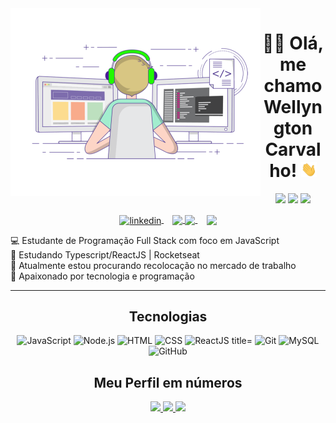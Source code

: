 <div align="center">
  <img align="left" width="400" height="300" src="./images/coding.gif" />
</div>
<h1 align="center"> 👨‍💻 Olá, me chamo Wellyngton Carvalho! <img src="./images/Hi.gif" width="25"></h1>
<div align="center">

[![](https://img.shields.io/badge/OS-Windows-informational?style=flat&logo=windows&logoColor=white&color=AC4142)](https://www.microsoft.com/pt-br/windows/windows-11)
[![](https://img.shields.io/badge/Code-JavaScript-informational?style=flat&logo=javascript&logoColor=white&color=AC4142)](https://developer.mozilla.org/it/docs/Web/JavaScript)
[![](https://img.shields.io/badge/Editor-VSCode-informational?style=flat&logo=visual-studio-code&logoColor=white&color=AC4142)](https://code.visualstudio.com/)

</div>
<div align="center">
  <a href="https://www.linkedin.com/in/wellyngton-carvalho-dev/" target="_blank">
    <img align="center" alt="linkedin" width="20" src="https://image.flaticon.com/icons/png/512/124/124011.png"
      style="max-width:100%;">
  </a>
  <span>⠀</span>
  <a href="https://www.instagram.com/wellyngton.dev/" target="_blank">
    <img align="center" src="https://image.flaticon.com/icons/png/512/174/174855.png" width='20'
      style="max-width:100%;" />
  </a>
  <a href="https://twitter.com/Wellyngton_dev" target="_blank">
    <img align="center" src="https://image.flaticon.com/icons/png/124/124021.png" width='20'
      style="max-width:100%;" />
  </a>
  <span>⠀</span>
  <a href="https://api.whatsapp.com/send?phone=5516981014850" target="_blank">
    <img align="center" src="https://image.flaticon.com/icons/png/512/220/220236.png" width='20'
      style="max-width:100%;" />
  </a>
</div>

💻 Estudante de Programação Full Stack com foco em JavaScript <br />
🚀 Estudando Typescript/ReactJS | Rocketseat <br />
🔭 Atualmente estou procurando recolocação no mercado de trabalho <br />
🤍 Apaixonado por tecnologia e programação <br />

<hr>

<h2 align="center"> Tecnologias </h1>
  <p align="center">
    <img src="https://img.shields.io/badge/JavaScript-000000?style=for-the-badge&logo=javascript" alt="JavaScript"
      title="JavaScript">
    <img src="https://img.shields.io/badge/Node.js-000000?style=for-the-badge&logo=node.js" alt="Node.js"
      title="Node.js">
    <img src="https://img.shields.io/badge/HTML-000000?style=for-the-badge&logo=HTML5" alt="HTML" title="HTML">
    <img src="https://img.shields.io/badge/CSS-000000?style=for-the-badge&logo=CSS3&logoColor=1572B6" alt="CSS"
      title="CSS">
    <img src="https://img.shields.io/badge/React-000000?style=for-the-badge&logo=react" alt="ReactJS title=" ReactJS>
    <img src="https://img.shields.io/badge/Git-000000?style=for-the-badge&logo=git&logoColor=4479A1" alt="Git"
      title="Git">
    <img src="https://img.shields.io/badge/MySQL-000000?style=for-the-badge&logo=mysql" alt="MySQL" title="MySQL">
    <img src="https://img.shields.io/badge/GitHub-000000?style=for-the-badge&logo=github" alt="GitHub" title="GitHub">
  </p>

   <h2 align="center"> Meu Perfil em números </h2>

   <div align="center">
      <a href="https://github.com/wellyngton-dev">
        <img height="150em"
          src="https://github-readme-stats.vercel.app/api?username=wellyngton-dev&hide_border=true&show_icons=true&theme=midnight-purple&include_all_commits=true&count_private=true" />
        <img height="150em"
          src="https://github-readme-streak-stats.herokuapp.com/?user=wellyngton-dev&hide_border=true&theme=midnight-purple&show_icons=true" />
        <img height="150em"
          src="https://github-readme-stats.vercel.app/api/top-langs/?username=wellyngton-dev&layout=compact&count_private=true&hide_border=true&theme=midnight-purple&show_icons=true">
      </a>
    </div>
</div>
